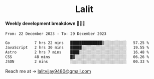 <h1 align="center">Lalit</h1>

#### Weekly development breakdown 👨🏻‍💻
<!--START_SECTION:waka-->

```txt
From: 22 December 2023 - To: 29 December 2023

Go           7 hrs 22 mins   ██████████████▒░░░░░░░░░░   57.25 %
JavaScript   2 hrs 30 mins   █████░░░░░░░░░░░░░░░░░░░░   19.55 %
Astro        2 hrs 7 mins    ████░░░░░░░░░░░░░░░░░░░░░   16.48 %
CSS          48 mins         █▓░░░░░░░░░░░░░░░░░░░░░░░   06.26 %
JSON         2 mins          ░░░░░░░░░░░░░░░░░░░░░░░░░   00.33 %
```

<!--END_SECTION:waka-->

Reach me at → lalitvijay9480@gmail.com
